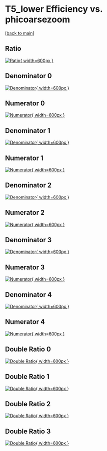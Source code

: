 # T5_lower Efficiency vs. phicoarsezoom

[[back to main](./)]



## Ratio

[![Ratio](../mtv/var/T5_lower_xtr_321_0_eff_phicoarsezoom.png){ width=600px }](../mtv/var/T5_lower_xtr_321_0_eff_phicoarsezoom.pdf)

## Denominator 0

[![Denominator](../mtv/den/T5_lower_xtr_321_0_eff_phicoarsezoom_den0.png){ width=600px }](../mtv/den/T5_lower_xtr_321_0_eff_phicoarsezoom_den0.pdf)

## Numerator 0

[![Numerator](../mtv/num/T5_lower_xtr_321_0_eff_phicoarsezoom_num0.png){ width=600px }](../mtv/num/T5_lower_xtr_321_0_eff_phicoarsezoom_num0.pdf)

## Denominator 1

[![Denominator](../mtv/den/T5_lower_xtr_321_0_eff_phicoarsezoom_den1.png){ width=600px }](../mtv/den/T5_lower_xtr_321_0_eff_phicoarsezoom_den1.pdf)

## Numerator 1

[![Numerator](../mtv/num/T5_lower_xtr_321_0_eff_phicoarsezoom_num1.png){ width=600px }](../mtv/num/T5_lower_xtr_321_0_eff_phicoarsezoom_num1.pdf)

## Denominator 2

[![Denominator](../mtv/den/T5_lower_xtr_321_0_eff_phicoarsezoom_den2.png){ width=600px }](../mtv/den/T5_lower_xtr_321_0_eff_phicoarsezoom_den2.pdf)

## Numerator 2

[![Numerator](../mtv/num/T5_lower_xtr_321_0_eff_phicoarsezoom_num2.png){ width=600px }](../mtv/num/T5_lower_xtr_321_0_eff_phicoarsezoom_num2.pdf)

## Denominator 3

[![Denominator](../mtv/den/T5_lower_xtr_321_0_eff_phicoarsezoom_den3.png){ width=600px }](../mtv/den/T5_lower_xtr_321_0_eff_phicoarsezoom_den3.pdf)

## Numerator 3

[![Numerator](../mtv/num/T5_lower_xtr_321_0_eff_phicoarsezoom_num3.png){ width=600px }](../mtv/num/T5_lower_xtr_321_0_eff_phicoarsezoom_num3.pdf)

## Denominator 4

[![Denominator](../mtv/den/T5_lower_xtr_321_0_eff_phicoarsezoom_den4.png){ width=600px }](../mtv/den/T5_lower_xtr_321_0_eff_phicoarsezoom_den4.pdf)

## Numerator 4

[![Numerator](../mtv/num/T5_lower_xtr_321_0_eff_phicoarsezoom_num4.png){ width=600px }](../mtv/num/T5_lower_xtr_321_0_eff_phicoarsezoom_num4.pdf)

## Double Ratio 0

[![Double Ratio](../mtv/ratio/T5_lower_xtr_321_0_eff_phicoarsezoom_ratio0.png){ width=600px }](../mtv/ratio/T5_lower_xtr_321_0_eff_phicoarsezoom_ratio0.pdf)

## Double Ratio 1

[![Double Ratio](../mtv/ratio/T5_lower_xtr_321_0_eff_phicoarsezoom_ratio1.png){ width=600px }](../mtv/ratio/T5_lower_xtr_321_0_eff_phicoarsezoom_ratio1.pdf)

## Double Ratio 2

[![Double Ratio](../mtv/ratio/T5_lower_xtr_321_0_eff_phicoarsezoom_ratio2.png){ width=600px }](../mtv/ratio/T5_lower_xtr_321_0_eff_phicoarsezoom_ratio2.pdf)

## Double Ratio 3

[![Double Ratio](../mtv/ratio/T5_lower_xtr_321_0_eff_phicoarsezoom_ratio3.png){ width=600px }](../mtv/ratio/T5_lower_xtr_321_0_eff_phicoarsezoom_ratio3.pdf)

